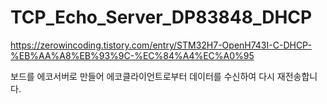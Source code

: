 # TCP_Echo_Server_DP83848_DHCP
https://zerowincoding.tistory.com/entry/STM32H7-OpenH743I-C-DHCP-%EB%AA%A8%EB%93%9C-%EC%84%A4%EC%A0%95

보드를 에코서버로 만들어 에코클라이언트로부터 데이터를 수신하여 다시 재전송합니다.
